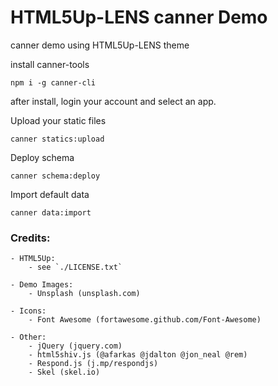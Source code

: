 # HTML5Up-LENS canner Demo

canner demo using HTML5Up-LENS theme

install canner-tools

```
npm i -g canner-cli
```

after install, login your account and select an app.

Upload your static files

```
canner statics:upload
```

Deploy schema

```
canner schema:deploy
```

Import default data

```
canner data:import
```


### Credits:
	- HTML5Up:
		- see `./LICENSE.txt`

	- Demo Images:
		- Unsplash (unsplash.com)

	- Icons:
		- Font Awesome (fortawesome.github.com/Font-Awesome)

	- Other:
		- jQuery (jquery.com)
		- html5shiv.js (@afarkas @jdalton @jon_neal @rem)
		- Respond.js (j.mp/respondjs)
		- Skel (skel.io)